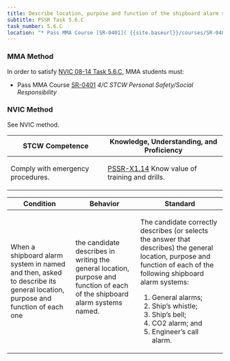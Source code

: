 ```yaml
---
title: Describe location, purpose and function of the shipboard alarm systems
subtitle: PSSR Task 5.6.C 
task_number: 5.6.C
location: "* Pass MMA Course [SR-0401]( {{site.baseurl}}/courses/SR-0401) *4/C STCW Personal Safety/Social Responsibility*" 
---
```



### MMA Method

In order to satisfy  [NVIC 08-14  Task  5.6.C]({{site.baseurl}}/assets/images/nvic-08-14.pdf), MMA students must:

* Pass MMA Course [SR-0401]( {{site.baseurl}}/courses/SR-0401) *4/C STCW Personal Safety/Social Responsibility*


### NVIC Method

<a onclick="togglevisibility('nvic_methods')" >See NVIC method.</a>

<div id='nvic_methods' class='hide'>

<table>
<thead>
<tr>
<th class='forty'> STCW Competence </th>
<th class='sixty'> Knowledge, Understanding, and Proficiency </th>
</tr>
</thead>




<tbody>
<tr><td markdown='1'>

Comply with emergency procedures.

</td><td markdown='1'>

[PSSR-X1.14](../../tables/614.html#PSSR-X1.14) Know value of training and drills.

</td></tr>


</tbody>
</table>


<table>
<thead>
<tr><th class='twenty'>  Condition </th><th class='twenty'> Behavior </th><th  class='sixty'>Standard </th></tr>
</thead>
<tbody >



<tr><td markdown='1'>

When a shipboard alarm system in named and then, asked to describe its general location, purpose and function of each one

</td><td markdown='1'>

the candidate describes in writing the general location, purpose and function of each of the shipboard alarm systems named.

<br>

<div class="tooltip">
<span class="tooltiptext">
</span>
</div>


</td><td markdown='1'>

The candidate correctly describes (or selects the answer that describes) the general location, purpose and function of each of the following shipboard alarm systems:
 
1. General alarms; 
2. Ship’s whistle; 
3. Ship’s bell; 
4. CO2 alarm; and 
5. Engineer’s call alarm.

</td></tr>
</tbody>
</table>
</div>
